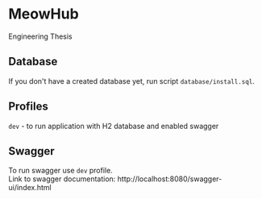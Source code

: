 # MeowHub
Engineering Thesis

## Database
If you don't have a created database yet, run script `database/install.sql`.

## Profiles
`d​ev` - to run application with H2 database and enabled swagger

## Swagger
To run swagger use `d​ev` profile.  
Link to swagger documentation: http://localhost:8080/swagger-ui/index.html
